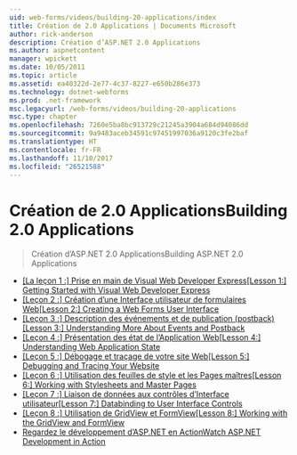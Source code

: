 ```yaml
---
uid: web-forms/videos/building-20-applications/index
title: Création de 2.0 Applications | Documents Microsoft
author: rick-anderson
description: Création d’ASP.NET 2.0 Applications
ms.author: aspnetcontent
manager: wpickett
ms.date: 10/05/2011
ms.topic: article
ms.assetid: ea40322d-2e77-4c37-8227-e650b286e373
ms.technology: dotnet-webforms
ms.prod: .net-framework
msc.legacyurl: /web-forms/videos/building-20-applications
msc.type: chapter
ms.openlocfilehash: 7260e5ba8bc913729c21245a3904a684d94086dd
ms.sourcegitcommit: 9a9483aceb34591c97451997036a9120c3fe2baf
ms.translationtype: HT
ms.contentlocale: fr-FR
ms.lasthandoff: 11/10/2017
ms.locfileid: "26521588"
---
```

<a name="building-20-applications"></a><span data-ttu-id="a3d2c-103">Création de 2.0 Applications</span><span class="sxs-lookup"><span data-stu-id="a3d2c-103">Building 2.0 Applications</span></span>
====================
> <span data-ttu-id="a3d2c-104">Création d’ASP.NET 2.0 Applications</span><span class="sxs-lookup"><span data-stu-id="a3d2c-104">Building ASP.NET 2.0 Applications</span></span>


- <span data-ttu-id="a3d2c-105">[[La leçon 1 :] Prise en main de Visual Web Developer Express](lesson-1-getting-started-with-visual-web-developer-express.md)</span><span class="sxs-lookup"><span data-stu-id="a3d2c-105">[[Lesson 1:] Getting Started with Visual Web Developer Express](lesson-1-getting-started-with-visual-web-developer-express.md)</span></span>
- <span data-ttu-id="a3d2c-106">[[Leçon 2 :] Création d’une Interface utilisateur de formulaires Web](lesson-2-creating-a-web-forms-user-interface.md)</span><span class="sxs-lookup"><span data-stu-id="a3d2c-106">[[Lesson 2:] Creating a Web Forms User Interface](lesson-2-creating-a-web-forms-user-interface.md)</span></span>
- <span data-ttu-id="a3d2c-107">[[Leçon 3 :] Description des événements et de publication (postback)](lesson-3-understanding-more-about-events-and-postback.md)</span><span class="sxs-lookup"><span data-stu-id="a3d2c-107">[[Lesson 3:] Understanding More About Events and Postback](lesson-3-understanding-more-about-events-and-postback.md)</span></span>
- <span data-ttu-id="a3d2c-108">[[Leçon 4 :] Présentation des état de l’Application Web](lesson-4-understanding-web-application-state.md)</span><span class="sxs-lookup"><span data-stu-id="a3d2c-108">[[Lesson 4:] Understanding Web Application State](lesson-4-understanding-web-application-state.md)</span></span>
- <span data-ttu-id="a3d2c-109">[[Leçon 5 :] Débogage et traçage de votre site Web](lesson-5-debugging-and-tracing-your-website.md)</span><span class="sxs-lookup"><span data-stu-id="a3d2c-109">[[Lesson 5:] Debugging and Tracing Your Website](lesson-5-debugging-and-tracing-your-website.md)</span></span>
- <span data-ttu-id="a3d2c-110">[[Leçon 6 :] Utilisation des feuilles de style et les Pages maîtres](lesson-6-working-with-stylesheets-and-master-pages.md)</span><span class="sxs-lookup"><span data-stu-id="a3d2c-110">[[Lesson 6:] Working with Stylesheets and Master Pages](lesson-6-working-with-stylesheets-and-master-pages.md)</span></span>
- <span data-ttu-id="a3d2c-111">[[Leçon 7 :] Liaison de données aux contrôles d’Interface utilisateur](lesson-7-databinding-to-user-interface-controls.md)</span><span class="sxs-lookup"><span data-stu-id="a3d2c-111">[[Lesson 7:] Databinding to User Interface Controls](lesson-7-databinding-to-user-interface-controls.md)</span></span>
- <span data-ttu-id="a3d2c-112">[[Leçon 8 :] Utilisation de GridView et FormView](lesson-8-working-with-the-gridview-and-formview.md)</span><span class="sxs-lookup"><span data-stu-id="a3d2c-112">[[Lesson 8:] Working with the GridView and FormView](lesson-8-working-with-the-gridview-and-formview.md)</span></span>
- [<span data-ttu-id="a3d2c-113">Regardez le développement d’ASP.NET en Action</span><span class="sxs-lookup"><span data-stu-id="a3d2c-113">Watch ASP.NET Development in Action</span></span>](watch-aspnet-development-in-action.md)
